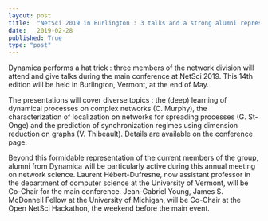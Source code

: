 ```yaml
---
layout: post
title:  "NetSci 2019 in Burlington : 3 talks and a strong alumni representation"
date:   2019-02-28
published: True
type: "post"
---
```


Dynamica performs a hat trick : three members of the network division will attend and give talks during the main conference at NetSci 2019. This 14th edition will be held in Burlington, Vermont, at the end of May.


 The presentations will cover diverse topics : the (deep) learning of dynamical processes on complex networks (C. Murphy), the characterization of localization on networks for spreading processes (G. St-Onge) and the prediction of synchronization regimes using dimension reduction on graphs (V.
Thibeault). Details are available on the conference page.


 Beyond this formidable representation of the current members of the group,
alumni from Dynamica will be particularly active during this annual meeting on network science. Laurent Hébert-Dufresne, now assistant professor in the department of computer science at the University of Vermont, will be Co-Chair for the main conference. Jean-Gabriel Young, James S. McDonnell Fellow at the University of Michigan, will be Co-Chair at the Open NetSci Hackathon, the weekend before the main event.


